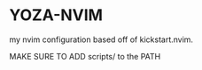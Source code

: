 # YOZA-NVIM
my nvim configuration based off of kickstart.nvim.

MAKE SURE TO ADD scripts/ to the PATH
